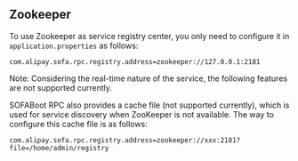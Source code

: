 ## Zookeeper

To use Zookeeper as service registry center, you only need to configure it in `application.properties` as follows:
```
com.alipay.sofa.rpc.registry.address=zookeeper://127.0.0.1:2181
```

Note: Considering the real-time nature of the service, the following features are not supported currently.

SOFABoot RPC also provides a cache file (not supported  currently), which is used for service discovery when ZooKeeper is not available. The way to configure this cache file is as follows:
```
com.alipay.sofa.rpc.registry.address=zookeeper://xxx:2181?file=/home/admin/registry
```
